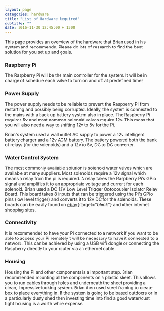 ```yaml
---
layout: page
categories: hardware
title: "List of Hardware Required"
subtitle: ""
date: 2016-11-30 12:45:00 + 1300
---
```


This page provides an overview of the hardware that Brian used in his system and recommends.
Please do lots of research to find the best solution for you set up and goals.

### Raspberry Pi
The Raspberry Pi will be the main controller for the system. It will be in charge of schedule each valve to turn on and off at predefined times

### Power Supply
The power supply needs to be reliable to prevent the Raspberry Pi from restarting and possibly being corrupted. Ideally, the system is connected to the mains with a back up battery system also in place. The Raspberry Pi requires 5v and most common solenoid valves require 12v. This mean that you will also need a way to shifting 12v to 5v for the Pi.

Brian's system used a wall outlet AC supply to power a 12v intelligent battery charger and a 12v AGM battery. The battery powered both the bank of relays (for the solenoids) and a 12v to 5v, DC to DC converter.

### Water Control System
The most commonly available solution is solenoid water valves which are available at many suppliers. Most solenoids require a 12v signal which means a relay from the pi is required. A relay takes the Raspberry Pi's GPio signal and amplifies it to an appropriate voltage and current for each solenoid.
Brian used a DC 12V Low Level Trigger Optocoupler Isolator Relay Board. This board takes 8 inputs that can be triggered using the Pi's GPio pins (low level trigger) and converts it to 12v DC for the solenoids. These boards can be easily found on [ebay](http://www.ebay.com/sch/i.html?_odkw=DC+12v+relay+board+8+ch&_osacat=0&_from=R40&_trksid=p2045573.m570.l1313.TR0.TRC0.H0.XDC+12v+relay+board+8+ch+octocoupler.TRS0&_nkw=DC+12v+relay+board+8+ch+octocoupler&_sacat=0 "This is an example"){:target="_blank_"} and other internet shopping sites.

### Connectivity
It is recommended to have your Pi connected to a network
If you want to be able to access your Pi remotely t will be necessary to have it connected to a network. This can be achieved by using a USB wifi dongle or connecting the Raspberry directly to your router via an ethernet cable.

### Housing
Housing the Pi and other components is a important step.
Brian recommended mounting all the components on a plastic sheet. This allows you to run cables through holes and underneath the sheet providing a clean, impressive looking system. Brian then used steel framing to create box to place everything in.
If the system is going to be based outdoors or in a particularly dusty shed then investing time into find a good water/dust tight housing is a worth while expense.

